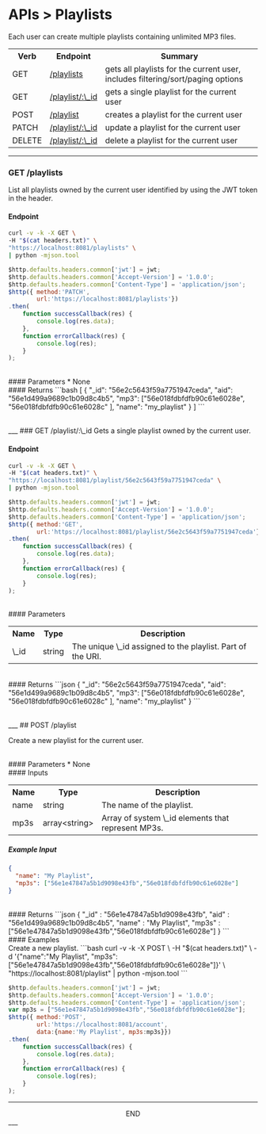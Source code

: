 <div class="page-header">
  <h1  id="page-title">APIs > Playlists</h1>
</div>

Each user can create multiple playlists containing unlimited MP3 files.

<table id="tbl">
  <colgroup>
    <col>
    <col>
    <col>
  </colgroup>
  <tr>
    <th>Verb</th>
    <th>Endpoint</th>
    <th>Summary</th>
  </tr>
  <tr><td>GET</td><td><a href="#get.playlists">/playlists</a></td><td>gets all playlists for the current user, includes filtering/sort/paging options</td></tr>
  <tr><td>GET</td><td><a href="#get.playlist">/playlist/:\_id</a></td><td>gets a single playlist for the current user</td></tr>
  <tr><td>POST</td><td><a href="#post.playlist">/playlist</a></td><td>creates a playlist for the current user</td></tr>
  <tr><td>PATCH</td><td><a href="#patch.pswlaylist">/playlist/:\_id</a></td><td>update a playlist for the current user</td></tr>
  <tr><td>DELETE</td><td><a href="#delete.playlist">/playlist/:\_id</a></td><td>delete a playlist for the current user</td></tr>
</table>



<a name="get.playlists"></a>
<!-- GET /playlists ----------------------------------------- -->
<!-- -->
<!-- -->
<!-- -->
___
### GET /playlists

List all playlists owned by the current user identified by using the JWT token in the header.

#### Endpoint

```bash
curl -v -k -X GET \
-H "$(cat headers.txt)" \
"https://localhost:8081/playlists" \
| python -mjson.tool
```

```javascript
$http.defaults.headers.common['jwt'] = jwt;
$http.defaults.headers.common['Accept-Version'] = '1.0.0';
$http.defaults.headers.common['Content-Type'] = 'application/json';
$http({ method:'PATCH',
        url:'https://localhost:8081/playlists'})
.then(
    function successCallback(res) {
        console.log(res.data);
    },
    function errorCallback(res) {
        console.log(res);
    }
);
```

<br/>
#### Parameters
* None

<br/>
#### Returns
```bash
[
    {
        "_id": "56e2c5643f59a7751947ceda",
        "aid": "56e1d499a9689c1b09d8c4b5",
        "mp3": ["56e018fdbfdfb90c61e6028e",
                "56e018fdbfdfb90c61e6028c"
        ],
        "name": "my_playlist"
    }
]
```



<a name="get.playlist"></a>
<!-- GET /playlist/:\_id ----------------------------------------- -->
<!-- -->
<!-- -->
<!-- -->
<br/>
___
### GET /playlist/:\_id
Gets a single playlist owned by the current user.

#### Endpoint

```bash
curl -v -k -X GET \
-H "$(cat headers.txt)" \
"https://localhost:8081/playlist/56e2c5643f59a7751947ceda" \
| python -mjson.tool
```

```javascript
$http.defaults.headers.common['jwt'] = jwt;
$http.defaults.headers.common['Accept-Version'] = '1.0.0';
$http.defaults.headers.common['Content-Type'] = 'application/json';
$http({ method:'GET',
        url:'https://localhost:8081/playlist/56e2c5643f59a7751947ceda'})
.then(
    function successCallback(res) {
        console.log(res.data);
    },
    function errorCallback(res) {
        console.log(res);
    }
);
```


<br/>
#### Parameters
<table id="tbl">
  <colgroup>
    <col>
    <col>
    <col>
  </colgroup>
  <tr>
    <th>Name</th>
    <th>Type</th>
    <th>Description</th>
  </tr>
  <tr><td>\_id</td><td>string</td><td>The unique \_id assigned to the playlist. Part of the URI.</td></tr>
</table>

<br/>
#### Returns
```json
{
    "_id": "56e2c5643f59a7751947ceda",
    "aid": "56e1d499a9689c1b09d8c4b5",
    "mp3": ["56e018fdbfdfb90c61e6028e",
            "56e018fdbfdfb90c61e6028c"
    ],
    "name": "my_playlist"
}
```




<a name="post.playlist"></a>
<!-- POST /playlist ----------------------------------------- -->
<!-- -->
<!-- -->
<!-- -->
<br/>
___
## POST /playlist

Create a new playlist for the current user.

<br/>
#### Parameters
* None

<br/>
#### Inputs
<table id="tbl">
  <colgroup><col><col><col></colgroup>
  <tr><th>Name</th><th>Type</th><th>Description</th></tr>
  <tr><td>name</td><td>string</td><td>The name of the playlist.</td></tr>
  <tr><td>mp3s</td><td>array&lt;string></td><td>Array of system \_id elements that represent MP3s.</td></tr>
</table>

##### Example Input
```json
{
  "name": "My Playlist",
  "mp3s": ["56e1e47847a5b1d9098e43fb","56e018fdbfdfb90c61e6028e"]
}
```

<br/>
#### Returns
```json
{
	"_id" : "56e1e47847a5b1d9098e43fb",
	"aid" : "56e1d499a9689c1b09d8c4b5",
	"name" : "My Playlist",
	"mp3s" : ["56e1e47847a5b1d9098e43fb","56e018fdbfdfb90c61e6028e"]
}
```

<br/>
#### Examples

<br/>
Create a new playlist.
```bash
curl -v -k -X POST \
-H "$(cat headers.txt)" \
-d '{"name":"My Playlist", "mp3s":["56e1e47847a5b1d9098e43fb","56e018fdbfdfb90c61e6028e"]}' \
"https://localhost:8081/playlist" | python -mjson.tool
```

```javascript
$http.defaults.headers.common['jwt'] = jwt;
$http.defaults.headers.common['Accept-Version'] = '1.0.0';
$http.defaults.headers.common['Content-Type'] = 'application/json';
var mp3s = ["56e1e47847a5b1d9098e43fb","56e018fdbfdfb90c61e6028e"];
$http({ method:'POST',
        url:'https://localhost:8081/account',
        data:{name:'My Playlist', mp3s:mp3s}})
.then(
    function successCallback(res) {
        console.log(res.data);
    },
    function errorCallback(res) {
        console.log(res);
    }
);
```

___
<div style="margin:0 auto;text-align:center;">END</div>
___
